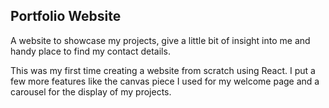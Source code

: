 ## Portfolio Website

A website to showcase my projects, give a little bit of insight into me and handy place to find my contact details. 

This was my first time creating a website from scratch using React. I put a few more features like the canvas piece I used for my welcome page and a carousel for the display of my projects. 
